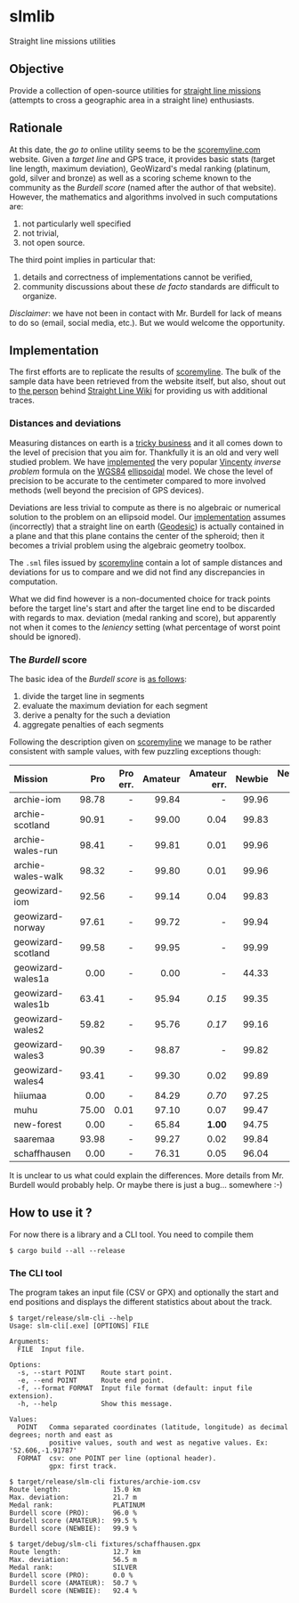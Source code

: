 # slmlib
Straight line missions utilities

## Objective
Provide a collection of open-source utilities for [straight line missions](https://en.wikipedia.org/wiki/GeoWizard#Straight_line_missions)
(attempts to cross a geographic area in a straight line) enthusiasts.

## Rationale
At this date, the *go to* online utility seems to be the [scoremyline.com](https://scoremyline.com/)
website. Given a *target line* and GPS trace, it provides basic stats (target line length, maximum
deviation), GeoWizard's medal ranking (platinum, gold, silver and bronze) as well as a scoring
scheme known to the community as the *Burdell score* (named after the author of that website).
However, the mathematics and algorithms involved in such computations are:
  1. not particularly well specified
  2. not trivial,
  3. not open source.

The third point implies in particular that:
  1. details and correctness of implementations cannot be verified,
  2. community discussions about these *de facto* standards are difficult to organize.

*Disclaimer*: we have not been in contact with Mr. Burdell for lack of means to do so (email, social
media, etc.). But we would welcome the opportunity.

## Implementation
The first efforts are to replicate the results of [scoremyline](https://scoremyline.com/). The bulk
of the sample data have been retrieved from the website itself, but also, shout out to
[the person](https://github.com/SimonJoelWarkentin) behind
[Straight Line Wiki](https://straightline.wiki/) for providing us with additional traces.

### Distances and deviations
Measuring distances on earth is a [tricky business](https://en.wikipedia.org/wiki/Geographical_distance)
and it all comes down to the level of precision that you aim for. Thankfully it is an old and very
well studied problem. We have [implemented](./src/geo.rs) the very popular [Vincenty](https://en.wikipedia.org/wiki/Vincenty%27s_formulae)
*inverse problem* formula on the [WGS84](https://en.wikipedia.org/wiki/World_Geodetic_System#WGS84)
[ellipsoidal](https://en.wikipedia.org/wiki/Spheroid) model. We chose the level of precision to be
accurate to the centimeter compared to more involved methods (well beyond the precision of GPS
devices).

Deviations are less trivial to compute as there is no algebraic or numerical solution to the problem
on an ellipsoid model. Our [implementation](./src/geo.rs) assumes (incorrectly) that a straight line
on earth ([Geodesic](https://en.wikipedia.org/wiki/Geodesic)) is actually contained in a plane and
that this plane contains the center of the spheroid; then it becomes a trivial problem using the
algebraic geometry toolbox.

The `.sml` files issued by [scoremyline](https://scoremyline.com/) contain a lot of sample distances
and deviations for us to compare and we did not find any discrepancies in computation.

What we did find however is a non-documented choice for track points before the target line's start
and after the target line end to be discarded with regards to max. deviation (medal ranking and
score), but apparently not when it comes to the *leniency* setting (what percentage of worst point
should be ignored).

### The *Burdell* score
The basic idea of the *Burdell score* is [as follows](./src/burdell.rs):
  1. divide the target line in segments
  2. evaluate the maximum deviation for each segment
  3. derive a penalty for the such a deviation
  4. aggregate penalties of each segments

Following the description given on [scoremyline](https://scoremyline.com/) we manage to be rather
consistent with sample values, with few puzzling exceptions though:

| Mission            | Pro          | Pro err.     | Amateur      | Amateur err. | Newbie       | Newbie err.  |
|:-------------------|-------------:|-------------:|-------------:|-------------:|-------------:|-------------:|
| archie-iom         |        98.78 |            - |        99.84 |            - |        99.96 |            - |
| archie-scotland    |        90.91 |            - |        99.00 |         0.04 |        99.83 |         0.02 |
| archie-wales-run   |        98.41 |            - |        99.81 |         0.01 |        99.96 |         0.01 |
| archie-wales-walk  |        98.32 |            - |        99.80 |         0.01 |        99.96 |            - |
| geowizard-iom      |        92.56 |            - |        99.14 |         0.04 |        99.83 |         0.01 |
| geowizard-norway   |        97.61 |            - |        99.72 |            - |        99.94 |            - |
| geowizard-scotland |        99.58 |            - |        99.95 |            - |        99.99 |            - |
| geowizard-wales1a  |         0.00 |            - |         0.00 |            - |        44.33 |     **3.70** |
| geowizard-wales1b  |        63.41 |            - |        95.94 |       *0.15* |        99.35 |         0.05 |
| geowizard-wales2   |        59.82 |            - |        95.76 |       *0.17* |        99.16 |         0.01 |
| geowizard-wales3   |        90.39 |            - |        98.87 |            - |        99.82 |         0.01 |
| geowizard-wales4   |        93.41 |            - |        99.30 |         0.02 |        99.89 |         0.01 |
| hiiumaa            |         0.00 |            - |        84.29 |       *0.70* |        97.25 |         0.09 |
| muhu               |        75.00 |         0.01 |        97.10 |         0.07 |        99.47 |         0.02 |
| new-forest         |         0.00 |            - |        65.84 |     **1.00** |        94.75 |       *0.19* |
| saaremaa           |        93.98 |            - |        99.27 |         0.02 |        99.84 |            - |
| schaffhausen       |         0.00 |            - |        76.31 |         0.05 |        96.04 |     **1.00** |

It is unclear to us what could explain the differences. More details from Mr. Burdell would probably
help. Or maybe there is just a bug... somewhere :-)

## How to use it ?
For now there is a library and a CLI tool. You need to compile them
```
$ cargo build --all --release
```


### The CLI tool
The program takes an input file (CSV or GPX) and optionally the start and end positions and displays
the different statistics about about the track.

```
$ target/release/slm-cli --help
Usage: slm-cli[.exe] [OPTIONS] FILE

Arguments:
  FILE  Input file.

Options:
  -s, --start POINT    Route start point.
  -e, --end POINT      Route end point.
  -f, --format FORMAT  Input file format (default: input file extension).
  -h, --help           Show this message.

Values:
  POINT   Comma separated coordinates (latitude, longitude) as decimal degrees; north and east as
          positive values, south and west as negative values. Ex: '52.606,-1.91787'
  FORMAT  csv: one POINT per line (optional header).
          gpx: first track.
```

```
$ target/release/slm-cli fixtures/archie-iom.csv
Route length:             15.0 km
Max. deviation:           21.7 m
Medal rank:               PLATINUM
Burdell score (PRO):      96.0 %
Burdell score (AMATEUR):  99.5 %
Burdell score (NEWBIE):   99.9 %
```

```
$ target/debug/slm-cli fixtures/schaffhausen.gpx
Route length:             12.7 km
Max. deviation:           56.5 m
Medal rank:               SILVER
Burdell score (PRO):      0.0 %
Burdell score (AMATEUR):  50.7 %
Burdell score (NEWBIE):   92.4 %
```
